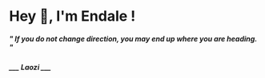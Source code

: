 <h1 title="head"> Hey 👋, I'm Endale !</h1>

**<h5><i>" If you do not change direction, you may end up where you are heading. "</i></h5>**

*<b>___ Laozi ___</b>*
